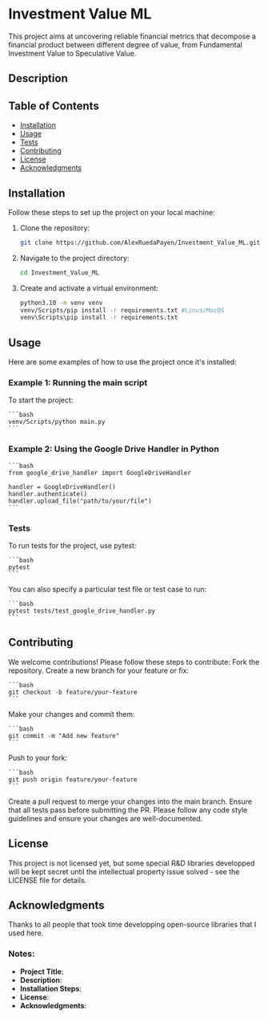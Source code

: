 # Investment Value ML

This project aims at uncovering reliable financial metrics that decompose a financial product between different degree of value, from Fundamental Investment Value to Speculative Value.

## Description

<TBD>

## Table of Contents
- [Installation](#installation)
- [Usage](#usage)
- [Tests](#tests)
- [Contributing](#contributing)
- [License](#license)
- [Acknowledgments](#acknowledgments)

## Installation

Follow these steps to set up the project on your local machine:

1. Clone the repository:

    ```bash
    git clone https://github.com/AlexRuedaPayen/Investment_Value_ML.git
    ```

2. Navigate to the project directory:

    ```bash
    cd Investment_Value_ML
    ```

3. Create and activate a virtual environment:

    ```bash
    python3.10 -m venv venv
    venv/Scripts/pip install -r requirements.txt #Linus/MacOS
    venv\Scripts\pip install -r requirements.txt
    ````

## Usage

Here are some examples of how to use the project once it's installed:

### Example 1: Running the main script

To start the project:

    ```bash
    venv/Scripts/python main.py
    ```

### Example 2: Using the Google Drive Handler in Python

    ```bash
    from google_drive_handler import GoogleDriveHandler

    handler = GoogleDriveHandler()
    handler.authenticate()
    handler.upload_file("path/to/your/file")
    ```

### Tests
To run tests for the project, use pytest:

    ```bash
    pytest
    ```

You can also specify a particular test file or test case to run:
    
    ```bash
    pytest tests/test_google_drive_handler.py
    ```

## Contributing

We welcome contributions! Please follow these steps to contribute:
Fork the repository.
Create a new branch for your feature or fix:

    ```bash
    git checkout -b feature/your-feature
    ```

Make your changes and commit them:

    ```bash
    git commit -m "Add new feature"
    ```

Push to your fork:

    ```bash
    git push origin feature/your-feature
    ```

Create a pull request to merge your changes into the main branch.
Ensure that all tests pass before submitting the PR.
Please follow any code style guidelines and ensure your changes are well-documented.

## License

This project is not licensed yet, but some special R&D libraries developped will be kept secret until the intellectual property issue solved - see the LICENSE file for details.

## Acknowledgments

Thanks to all people that took time developping open-source libraries that I used here.


### Notes:
- **Project Title**: <TBD>
- **Description**: <TBD>
- **Installation Steps**: <TBD>
- **License**: <TBD>
- **Acknowledgments**: <TBD>